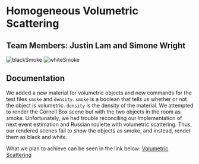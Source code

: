 # Homogeneous Volumetric Scattering

## Team Members: Justin Lam and Simone Wright

![blackSmoke](https://github.com/LiquidPeach/cse168-final-project/assets/44417069/b461ad9c-0b26-495a-9607-a9368794f12a)
![whiteSmoke](https://github.com/LiquidPeach/cse168-final-project/assets/44417069/6ae23e32-a63e-48d6-a36f-c4af199485ef)

## Documentation
We added a new material for volumetric objects and new commands for the test files `smoke` and `density`. `smoke` is a boolean that tells us whether or not the object is volumetric. `density` is the density of the material. We attempted to render the Cornell Box scene but with the two objects in the room as smoke. Unfortunately, we had trouble reconciling our implementation of next event estimation and Russian roulette with volumetric scattering. Thus, our rendered scenes fail to show the objects as smoke, and instead, render them as black and white.

What we plan to achieve can be seen in the link below:
[Volumetric Scattering](https://x.com/i/status/1566126155484336128)
